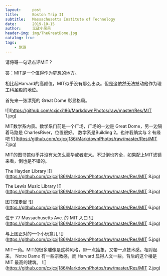 ```yaml
---
layout:     post
title:      Boston Trip II
subtitle:   Massachusetts Institute of Technology
date:       2019-10-15
author:     无敌小呆呆
header-img: img/TheGreatDome.jpg
catalog: true
tags:
    - 旅游
---
```



请将哥一句话点评MIT？

答：MIT是一个值得作为梦想的地方。

相比起Harvard的高颜值，MIT似乎没有那么出众。但是这依然无法撼动他作为理工科圣殿的地位。


首先来一张漂亮的 Great Dome 彰显格局。


![](https://github.com/cxjcxj186/MarkdownPhotos/raw/master/Res/MIT 1.jpg)

MIT数学系内景。数学系门前是一个广场，广场的一边是 Great Dome，另一边隔着马路是 CharlesRiver，位置很好。 数学系是Building 2。也许我确实与 2 有缘吧
![](https://github.com/cxjcxj186/MarkdownPhotos/raw/master/Res/MIT 7.jpg)

MIT的图书馆似乎并没有太怎么豪华或者宏大。不过倒也齐全，如果配上MIT滤镜来看，倒也是不错的。

The Hayden Library
![](https://github.com/cxjcxj186/MarkdownPhotos/raw/master/Res/MIT 8.jpg)


The Lewis Music Library
![](https://github.com/cxjcxj186/MarkdownPhotos/raw/master/Res/MIT 3.jpg)

图书馆走廊
![](https://github.com/cxjcxj186/MarkdownPhotos/raw/master/Res/MIT 6.jpg)

位于 77 Massachusetts Ave. 的 MIT 入口
![](https://github.com/cxjcxj186/MarkdownPhotos/raw/master/Res/MIT 4.jpg)

与上图正对的一个小玩意儿
![](https://github.com/cxjcxj186/MarkdownPhotos/raw/master/Res/MIT 5.jpg)

MIT一角。MIT的很多雕像是这种风格，带一点抽象，又带一点技术感。相对起来， Notre Dame 有一些宗教感，而 Harvard 显得人文一些。背后的这个楼是 MIT 最高的建筑。
![](https://github.com/cxjcxj186/MarkdownPhotos/raw/master/Res/MIT 2.jpg)
